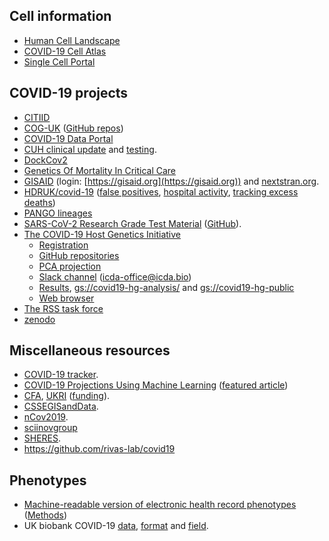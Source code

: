 ## Cell information
* [Human Cell Landscape](https://db.cngb.org/HCL/)
* [COVID-19 Cell Atlas](https://www.covid19cellatlas.org/)
* [Single Cell Portal](https://singlecell.broadinstitute.org/single_cell)

## COVID-19 projects
* [CITIID](https://covid19.medschl.cam.ac.uk/)
* [COG-UK](https://www.cogconsortium.uk/) ([GitHub repos](https://github.com/COG-UK))
* [COVID-19 Data Portal](https://www.covid19dataportal.org/)
* [CUH clinical update](https://cuhstaffportal.co.uk/operational/clinical-updates/) and [testing](https://www.cam.ac.uk/coronavirus/general-staff-advice/health-and-wellbeing#testing).
* [DockCov2](https://covirus.cc/drugs/)
* [Genetics Of Mortality In Critical Care](https://genomicc.org/)
* [GISAID](https://www.gisaid.org/) (login: [https://gisaid.org](https://gisaid.org)) and [nextstran.org](https://nextstrain.org/ncov/global).
* [HDRUK/covid-19](https://github.com/HDRUK/covid-19) ([false positives](https://www.hdruk.ac.uk/projects/false-positives/), [hospital activity](http://hospitalactivity.com/), [tracking excess deaths](http://www.trackingexcessdeaths.com/))
* [PANGO lineages](https://cov-lineages.org/)
* [SARS-CoV-2 Research Grade Test Material](https://www.nist.gov/programs-projects/sars-cov-2-research-grade-test-material) ([GitHub](https://github.com/usnistgov/RGTM10169)).
* [The COVID-19 Host Genetics Initiative](https://covid19hg.netlify.com/)
  * [Registration](https://www.covid19hg.org/register/)
  * [GitHub repositories](https://github.com/covid19-hg/)
  * [PCA projection](https://github.com/covid19-hg/pca_projection)
  * [Slack channel](https://icdaworkspace.slack.com) (icda-office@icda.bio)
  * [Results](https://www.covid19hg.org/results/), [gs://covid19-hg-analysis/](gs://covid19-hg-analysis/) and [gs://covid19-hg-public](gs://covid19-hg-public)
  * [Web browser](https://app.covid19hg.org/)
* [The RSS task force](https://rss.org.uk/policy-campaigns/policy/covid-19-task-force/)
* [zenodo](https://zenodo.org/)

## Miscellaneous resources
* [COVID-19 tracker](https://shiny.rstudio.com/gallery/covid19-tracker.html).
* [COVID-19 Projections Using Machine Learning](https://covid19-projections.com/) ([featured article](https://www.bloomberg.com/news/articles/2021-02-19/covid-pandemic-how-youyang-gu-used-ai-and-data-to-make-most-accurate-prediction))
* [CFA](https://otr.medschl.cam.ac.uk/academics-clinicians/funding/covid-funding-calls), [UKRI](https://www.ukri.org/) ([funding](https://www.ukri.org/funding/funding-opportunities/ukri-open-call-for-research-and-innovation-ideas-to-address-covid-19/)).
* [CSSEGISandData](https://github.com/CSSEGISandData).
* [nCov2019](https://github.com/GuangchuangYu/nCov2019).
* [sciinovgroup](https://www.sciinovgroup.com/coronavirus)
* [SHERES](https://www.cdc.gov/coronavirus/2019-ncov/cases-updates/spheres.html).
* https://github.com/rivas-lab/covid19

## Phenotypes
* [Machine-readable version of electronic health record phenotypes](https://github.com/spiros/chronological-map-phenotypes) ([Methods](https://github.com/spiros/chronological-map-phenotypes/blob/master/METHODS.md))
* UK biobank COVID-19 [data](http://biobank.ndph.ox.ac.uk/ukb/exinfo.cgi?src=COVID19), [format](http://biobank.ndph.ox.ac.uk/ukb/exinfo.cgi?src=COVID19_tests) and [field](http://biobank.ctsu.ox.ac.uk/ukb/field.cgi?id=40100).
